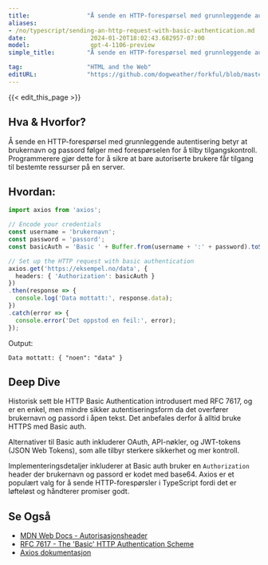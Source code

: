 ```yaml
---
title:                "Å sende en HTTP-forespørsel med grunnleggende autentisering"
aliases:
- /no/typescript/sending-an-http-request-with-basic-authentication.md
date:                  2024-01-20T18:02:43.682957-07:00
model:                 gpt-4-1106-preview
simple_title:         "Å sende en HTTP-forespørsel med grunnleggende autentisering"

tag:                  "HTML and the Web"
editURL:              "https://github.com/dogweather/forkful/blob/master/content/no/typescript/sending-an-http-request-with-basic-authentication.md"
---
```


{{< edit_this_page >}}

## Hva & Hvorfor?

Å sende en HTTP-forespørsel med grunnleggende autentisering betyr at brukernavn og passord følger med forespørselen for å tilby tilgangskontroll. Programmerere gjør dette for å sikre at bare autoriserte brukere får tilgang til bestemte ressurser på en server.

## Hvordan:

```TypeScript
import axios from 'axios';

// Encode your credentials
const username = 'brukernavn';
const password = 'passord';
const basicAuth = 'Basic ' + Buffer.from(username + ':' + password).toString('base64');

// Set up the HTTP request with basic authentication
axios.get('https://eksempel.no/data', {
  headers: { 'Authorization': basicAuth }
})
.then(response => {
  console.log('Data mottatt:', response.data);
})
.catch(error => {
  console.error('Det oppstod en feil:', error);
});
```
Output:
```
Data mottatt: { "noen": "data" }
```

## Deep Dive

Historisk sett ble HTTP Basic Authentication introdusert med RFC 7617, og er en enkel, men mindre sikker autentiseringsform da det overfører brukernavn og passord i åpen tekst. Det anbefales derfor å alltid bruke HTTPS med Basic auth.

Alternativer til Basic auth inkluderer OAuth, API-nøkler, og JWT-tokens (JSON Web Tokens), som alle tilbyr sterkere sikkerhet og mer kontroll.

Implementeringsdetaljer inkluderer at Basic auth bruker en `Authorization` header der brukernavn og passord er kodet med base64. Axios er et populært valg for å sende HTTP-forespørsler i TypeScript fordi det er løfteløst og håndterer promiser godt.

## Se Også

- [MDN Web Docs - Autorisasjonsheader](https://developer.mozilla.org/en-US/docs/Web/HTTP/Headers/Authorization)
- [RFC 7617 - The 'Basic' HTTP Authentication Scheme](https://tools.ietf.org/html/rfc7617)
- [Axios dokumentasjon](https://axios-http.com/docs/intro)
